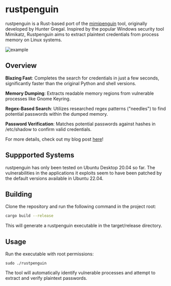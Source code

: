 # rustpenguin

rustpenguin is a Rust-based port of the [mimipenguin](https://github.com/huntergregal/mimipenguin) tool, originally developed by Hunter Gregal. Inspired by the popular Windows security tool Mimikatz, Rustpenguin aims to extract plaintext credentials from process memory on Linux systems.

![example](https://akshayrohatgi.com/img/rustpenguin/working.png)

## Overview
**Blazing Fast**: Completes the search for credentials in just a few seconds, significantly faster than the original Python and shell versions.


**Memory Dumping**: Extracts readable memory regions from vulnerable processes like Gnome Keyring.


**Regex-Based Search**: Utilizes researched regex patterns ("needles") to find potential passwords within the dumped memory.


**Password Verification**: Matches potential passwords against hashes in /etc/shadow to confirm valid credentials.

For more details, check out my blog post [here](https://akshayrohatgi.com/blog/posts/rustpenguin)!

## Suppported Systems
rustpenguin has only been tested on Ubuntu Desktop 20.04 so far. The vulnerabilities in the applications it exploits seem to have been patched by the default versions available in Ubuntu 22.04.

## Building
Clone the repository and run the following command in the project root:

```bash
cargo build --release
```
This will generate a rustpenguin executable in the target/release directory.

## Usage
Run the executable with root permissions:
```
sudo ./rustpenguin
```
The tool will automatically identify vulnerable processes and attempt to extract and verify plaintext passwords.


